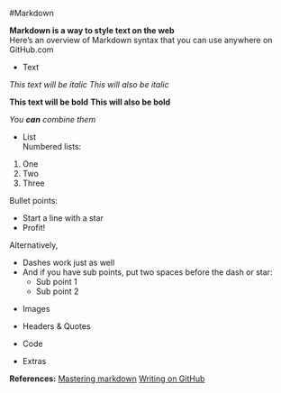 #Markdown

**Markdown is a way to style text on the web**    
Here’s an overview of Markdown syntax that you can use anywhere on GitHub.com    

* Text    

*This text will be italic*
_This will also be italic_

**This text will be bold**
__This will also be bold__

_You **can** combine them_

* List    
Numbered lists:

1. One
2. Two
3. Three

Bullet points:

* Start a line with a star
* Profit!

Alternatively,

- Dashes work just as well
- And if you have sub points, put two spaces before the dash or star:
  - Sub point 1
  - Sub point 2

* Images    


* Headers & Quotes    


* Code    


* Extras    



**References:**
[Mastering markdown](https://guides.github.com/features/mastering-markdown/)
[Writing on GitHub](https://help.github.com/categories/writing-on-github/)
